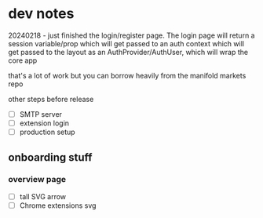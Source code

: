 # dev notes

20240218 - just finished the login/register page. The login page will return a session variable/prop which will get passed to an auth context which will get passed to the layout as an AuthProvider/AuthUser, which will wrap the core app

that's a lot of work but you can borrow heavily from the manifold markets repo

other steps before release

- [ ] SMTP server
- [ ] extension login 
- [ ] production setup

## onboarding stuff

### overview page
- [ ] tall SVG arrow 
- [ ] Chrome extensions svg
